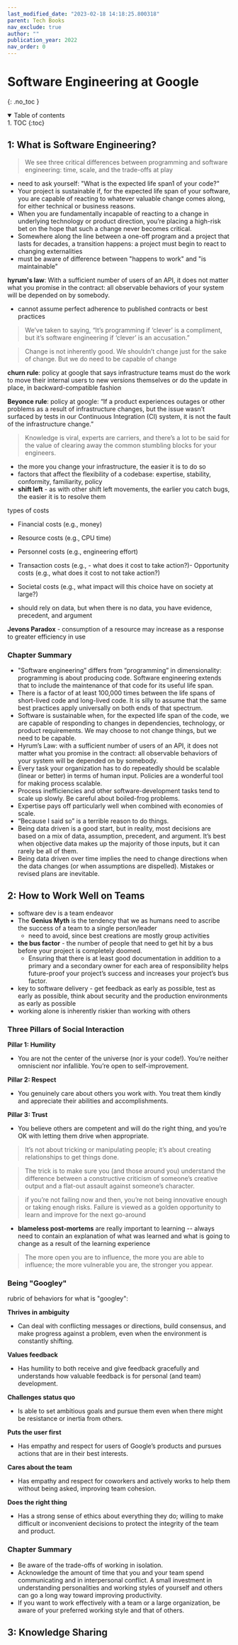 ```yaml
---
last_modified_date: "2023-02-18 14:18:25.800318"
parent: Tech Books
nav_exclude: true
author: ""
publication_year: 2022
nav_order: 0
---
```


# Software Engineering at Google
{: .no_toc }


<details open markdown="block">
  <summary>
    Table of contents
  </summary>
1. TOC
{:toc}
</details>

## 1: What is Software Engineering?

> We see three critical differences between programming and software engineering: time, scale, and the trade-offs at play

- need to ask yourself: "What is the expected life span1 of your code?"
- Your project is sustainable if, for the expected life span of your software, you are capable of reacting to whatever valuable change comes along, for either technical or business reasons.
- When you are fundamentally incapable of reacting to a change in underlying technology or product direction, you’re placing a high-risk bet on the hope that such a change never becomes critical.
- Somewhere along the line between a one-off program and a project that lasts for decades, a transition happens: a project must begin to react to changing externalities
- must be aware of difference between "happens to work" and "is maintainable"

**hyrum's law**: With a sufficient number of users of an API, it does not matter what you promise in the contract: all observable behaviors of your system will be depended on by somebody.

- cannot assume perfect adherence to published contracts or best practices

> We’ve taken to saying, “It’s programming if ‘clever’ is a compliment, but it’s software engineering if ‘clever’ is an accusation.”

> Change is not inherently good. We shouldn’t change just for the sake of change. But we do need to be capable of change

**churn rule**: policy at google that says infrastructure teams must do the work to move their internal users to new versions themselves or
do the update in place, in backward-compatible fashion

**Beyonce rule**: policy at google: “If a product experiences outages or other problems as a result of infrastructure changes, but the issue wasn’t surfaced by tests in our Continuous Integration (CI) system, it is not the fault of the infrastructure change.”

> Knowledge is viral, experts are carriers, and there’s a lot to be said for the value of clearing away the common stumbling blocks for your engineers.

- the more you change your infrastructure, the easier it is to do so
- factors that affect the flexibility of a codebase: expertise, stability, conformity, familiarity, policy
- **shift left** - as with other shift left movements, the earlier you catch bugs, the easier it is to resolve them

types of costs
- Financial costs (e.g., money)
- Resource costs (e.g., CPU time)
- Personnel costs (e.g., engineering effort)
- Transaction costs (e.g., - what does it cost to take action?)- Opportunity costs (e.g., what does it cost to not take action?)
- Societal costs (e.g., what impact will this choice have on society at large?)

- should rely on data, but when there is no data, you have evidence, precedent, and argument

**Jevons Paradox** - consumption of a resource may increase as a response to greater efficiency in use

### Chapter Summary
- "Software engineering” differs from “programming” in dimensionality: programming is about producing code. Software engineering extends that to include the maintenance of that code for its useful life span.
- There is a factor of at least 100,000 times between the life spans of short-lived code and long-lived code. It is silly to assume that the same best practices apply universally on both ends of that spectrum.
- Software is sustainable when, for the expected life span of the code, we are capable of responding to changes in dependencies, technology, or product requirements. We may choose to not change things, but we need to be capable.
- Hyrum’s Law: with a sufficient number of users of an API, it does not matter what you promise in the contract: all observable behaviors of your system will be depended on by somebody.
- Every task your organization has to do repeatedly should be scalable (linear or better) in terms of human input. Policies are a wonderful tool for making process scalable.
- Process inefficiencies and other software-development tasks tend to scale up slowly. Be careful about boiled-frog problems.
- Expertise pays off particularly well when combined with economies of scale.
- “Because I said so” is a terrible reason to do things.
- Being data driven is a good start, but in reality, most decisions are based on a mix of data, assumption, precedent, and argument. It’s best when objective data makes up the majority of those inputs, but it can rarely be all of them.
- Being data driven over time implies the need to change directions when the data changes (or when assumptions are dispelled). Mistakes or revised plans are inevitable.

## 2: How to Work Well on Teams
- software dev is a team endeavor
- The **Genius Myth** is the tendency that we as humans need to ascribe the success of a team to a single person/leader
  - need to avoid, since best creations are mostly group activities
- **the bus factor** - the number of people that need to get hit by a bus before your project is completely doomed.
  - Ensuring that there is at least good documentation in addition to a primary and a secondary owner for each area of responsibility helps future-proof your project’s success and increases your project’s bus factor.
- key to software delivery - get feedback as early as possible, test as early as possible, think about security and the production environments as early as possible
- working alone is inherently riskier than working with others

### Three Pillars of Social Interaction
**Pillar 1: Humility**
- You are not the center of the universe (nor is your code!). You’re neither omniscient nor infallible. You’re open to self-improvement.

**Pillar 2: Respect**
- You genuinely care about others you work with. You treat them kindly and appreciate their abilities and accomplishments.

**Pillar 3: Trust**
- You believe others are competent and will do the right thing, and you’re OK with letting them drive when appropriate.

> It’s not about tricking or manipulating people; it’s about creating relationships to get things done.

> The trick is to make sure you (and those around you) understand the difference between a constructive criticism of someone’s creative output and a flat-out assault against someone’s character.

> if you’re not failing now and then, you’re not being innovative enough or taking enough risks. Failure is viewed as a golden opportunity to learn and improve for the next go-around

- **blameless post-mortems** are really important to learning -- always need to contain an explanation of what was learned and what is going to change as a result of the learning experience

> The more open you are to influence, the more you are able to influence; the more vulnerable you are, the stronger you appear.

### Being "Googley"
rubric of behaviors for what is "googley":

**Thrives in ambiguity**
- Can deal with conflicting messages or directions, build consensus, and make progress against a problem, even when the environment is constantly shifting.

**Values feedback**
- Has humility to both receive and give feedback gracefully and understands how valuable feedback is for personal (and team) development.

**Challenges status quo**
- Is able to set ambitious goals and pursue them even when there might be resistance or inertia from others.

**Puts the user first**
- Has empathy and respect for users of Google’s products and pursues actions that are in their best interests.

**Cares about the team**
- Has empathy and respect for coworkers and actively works to help them without being asked, improving team cohesion.

**Does the right thing**
- Has a strong sense of ethics about everything they do; willing to make difficult or inconvenient decisions to protect the integrity of the team and product.

### Chapter Summary
- Be aware of the trade-offs of working in isolation.
- Acknowledge the amount of time that you and your team spend communicating and in interpersonal conflict. A small investment in understanding personalities and working styles of yourself and others can go a long way toward improving productivity.
- If you want to work effectively with a team or a large organization, be aware of your preferred working style and that of others.

## 3: Knowledge Sharing
